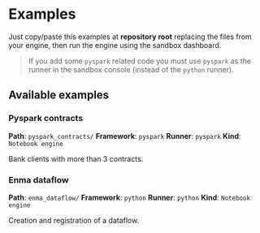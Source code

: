# Examples

Just copy/paste this examples at **repository root** replacing the files from your engine, then run the engine using the sandbox dashboard.

> If you add some `pyspark` related code you must use `pyspark` as the runner in the sandbox console (instead of the `python` runner).

## Available examples
### Pyspark contracts

**Path**: `pyspark_contracts/`
**Framework**: `pyspark`
**Runner**: `pyspark`
**Kind**: `Notebook engine`

Bank clients with more than 3 contracts.

### Enma dataflow

**Path**: `enma_dataflow/`
**Framework**: `python`
**Runner**: `python`
**Kind**: `Notebook engine`

Creation and registration of a dataflow.
